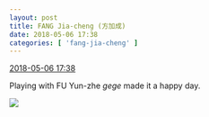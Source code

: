 ```yaml
---
layout: post
title: FANG Jia-cheng (方加成)
date: 2018-05-06 17:38
categories: [ 'fang-jia-cheng' ]
---
```


<div class="weibo-info">
  <a href="https://weibo.com/6505661195/GfpBPq8Lw">2018-05-06 17:38</a>
</div>

Playing with FU Yun-zhe *gege* made it a happy day.

<!-- more -->

<a href="https://wx1.sinaimg.cn/mw690/0076h5Fhgy1fr1r8d34epj30qo0zkn2o.jpg">
  <img class="weibo-pic-preview" src="https://wx1.sinaimg.cn/orj360/0076h5Fhgy1fr1r8d34epj30qo0zkn2o.jpg" />
</a>
